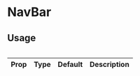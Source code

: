 # NavBar

<!-- Brief summary of what the component is, and what it's for. -->

<!-- STORY -->

<!-- SOURCE -->

## Usage

```jsx
```

| Prop | Type | Default | Description |
| ---- | ---- | ------- | ----------- |


<br />
